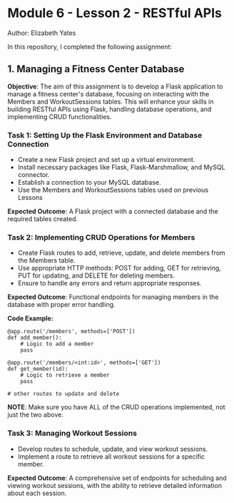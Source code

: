 # Module 6 - Lesson 2 - RESTful APIs
Author: Elizabeth Yates

In this repository, I completed the following assignment:

## 1. Managing a Fitness Center Database

**Objective**: The aim of this assignment is to develop a Flask application to manage a fitness center's database, focusing on interacting with the Members and WorkoutSessions tables. This will enhance your skills in building RESTful APIs using Flask, handling database operations, and implementing CRUD functionalities.

### Task 1: Setting Up the Flask Environment and Database Connection 

- Create a new Flask project and set up a virtual environment. 
- Install necessary packages like Flask, Flask-Marshmallow, and MySQL connector. 
- Establish a connection to your MySQL database. 
- Use the Members and WorkoutSessions tables used on previous Lessons

**Expected Outcome**: A Flask project with a connected database and the required tables created.

### Task 2: Implementing CRUD Operations for Members 

- Create Flask routes to add, retrieve, update, and delete members from the Members table. 
- Use appropriate HTTP methods: POST for adding, GET for retrieving, PUT for updating, and DELETE for deleting members. 
- Ensure to handle any errors and return appropriate responses.

**Expected Outcome**: Functional endpoints for managing members in the database with proper error handling.

**Code Example:**

    @app.route('/members', methods=['POST'])
    def add_member():
        # Logic to add a member
        pass

    @app.route('/members/<int:id>', methods=['GET'])
    def get_member(id):
        # Logic to retrieve a member
        pass

    # other routes to update and delete

**NOTE**: Make sure you have ALL of the CRUD operations implemented, not just the two above.

### Task 3: Managing Workout Sessions 

- Develop routes to schedule, update, and view workout sessions. 
- Implement a route to retrieve all workout sessions for a specific member.

**Expected Outcome**: A comprehensive set of endpoints for scheduling and viewing workout sessions, with the ability to retrieve detailed information about each session. 